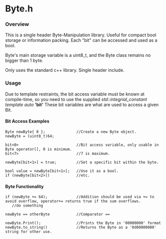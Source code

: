 # Byte.h
### Overview

This is a single header Byte-Manipulation library. Useful for compact bool storage or information packing. Each "bit" can be accessed and used as a bool.

Byte's main storage variable is a uint8_t, and the Byte class remains no bigger than 1 byte.

Only uses the standard c++ library. Single header include.

### Usage

Due to template restraints, the bit access variable must be known at compile-time, so you need to use the supplied *std::integrial_constant template auto* **'bit'**
These bit variables are what are used to access a given Bit.

#### Bit Access Examples
```
Byte newByte{ 0 };              //Create a new Byte object.
newByte = (uint8_t)64; 

bit<0>                          //Bit access variable, only usable in Byte operator[], 0 is minimum.
bit<7>                          //7 is maximum.

newByte[bit<1>] = true;         //Set a specific bit within the byte.

bool value = newByte[bit<1>];   //Use it as a bool.
if (newByte[bit<2>])            //etc.
```
#### Byte Functionality
```
if (newByte += 64);             //Addition should be used via += to avoid overflow, operator+= returns true if the sum overflows.
   //do something

newByte == otherByte            //Comparator ==

newByte.Print();                //Prints the Byte in '00000000' format
newByte.to_string()             //Returns the Byte as a '0d00000000' string for other use.

```

